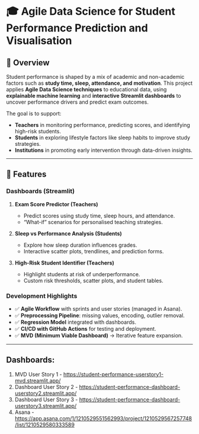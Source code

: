 # 🎓 Agile Data Science for Student Performance Prediction and Visualisation

## 📌 Overview
Student performance is shaped by a mix of academic and non-academic factors such as **study time, sleep, attendance, and motivation**. This project applies **Agile Data Science techniques** to educational data, using **explainable machine learning** and **interactive Streamlit dashboards** to uncover performance drivers and predict exam outcomes.  

The goal is to support:
- **Teachers** in monitoring performance, predicting scores, and identifying high-risk students.
- **Students** in exploring lifestyle factors like sleep habits to improve study strategies.
- **Institutions** in promoting early intervention through data-driven insights.  

---

## 🚀 Features
### Dashboards (Streamlit)
1. **Exam Score Predictor (Teachers)**  
   - Predict scores using study time, sleep hours, and attendance.  
   - “What-if” scenarios for personalised teaching strategies.  

2. **Sleep vs Performance Analysis (Students)**  
   - Explore how sleep duration influences grades.  
   - Interactive scatter plots, trendlines, and prediction forms.  

3. **High-Risk Student Identifier (Teachers)**  
   - Highlight students at risk of underperformance.  
   - Custom risk thresholds, scatter plots, and student tables.  

### Development Highlights
- ✅ **Agile Workflow** with sprints and user stories (managed in Asana).  
- ✅ **Preprocessing Pipeline**: missing values, encoding, outlier removal.  
- ✅ **Regression Model** integrated with dashboards.  
- ✅ **CI/CD with GitHub Actions** for testing and deployment.  
- ✅ **MVD (Minimum Viable Dashboard)** → Iterative feature expansion.  

---

## Dashboards:
1. MVD User Story 1 - https://student-performance-userstory1-mvd.streamlit.app/
2. Dashboard User Story 2 - https://student-performance-dashboard-userstory2.streamlit.app/
3. Dashboard User Story 3 - https://student-performance-dashboard-userstory3.streamlit.app/
4. Asana - https://app.asana.com/1/1210529551562993/project/1210529567257748/list/1210529580333589

